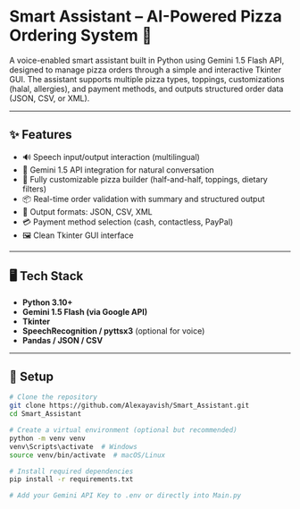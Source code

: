 # Smart Assistant – AI-Powered Pizza Ordering System 🍕

A voice-enabled smart assistant built in Python using Gemini 1.5 Flash API, designed to manage pizza orders through a simple and interactive Tkinter GUI. The assistant supports multiple pizza types, toppings, customizations (halal, allergies), and payment methods, and outputs structured order data (JSON, CSV, or XML).

---

## ✨ Features

- 🔊 Speech input/output interaction (multilingual)
- 🧠 Gemini 1.5 API integration for natural conversation
- 🍕 Fully customizable pizza builder (half-and-half, toppings, dietary filters)
- 📦 Real-time order validation with summary and structured output
- 🧾 Output formats: JSON, CSV, XML
- 💳 Payment method selection (cash, contactless, PayPal)
- 🖼️ Clean Tkinter GUI interface

---

## 🖥️ Tech Stack

- **Python 3.10+**
- **Gemini 1.5 Flash (via Google API)**
- **Tkinter**
- **SpeechRecognition / pyttsx3** (optional for voice)
- **Pandas / JSON / CSV**

---

## 🚀 Setup

```bash
# Clone the repository
git clone https://github.com/Alexayavish/Smart_Assistant.git
cd Smart_Assistant

# Create a virtual environment (optional but recommended)
python -m venv venv
venv\Scripts\activate  # Windows
source venv/bin/activate  # macOS/Linux

# Install required dependencies
pip install -r requirements.txt

# Add your Gemini API Key to .env or directly into Main.py
